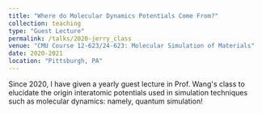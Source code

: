 ```yaml
---
title: "Where do Molecular Dynamics Potentials Come From?"
collection: teaching
type: "Guest Lecture"
permalink: /talks/2020-jerry_class
venue: "CMU Course 12-623/24-623: Molecular Simulation of Materials"
date: 2020-2021
location: "Pittsburgh, PA"
---
```


Since 2020, I have given a yearly guest lecture in Prof. Wang's class to elucidate the origin interatomic potentials used in simulation techniques such as molecular dynamics: namely, quantum simulation!


